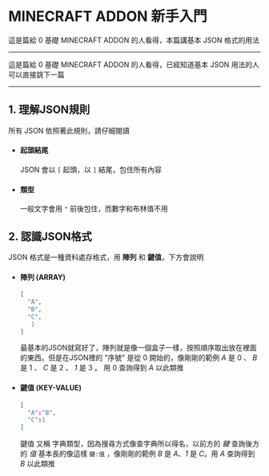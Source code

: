 # MINECRAFT ADDON 新手入門

<de>
這是篇給 0 基礎 MINECRAFT ADDON 的人看得，本篇講基本 JSON 格式的用法
</de>

---

這是篇給 0 基礎 MINECRAFT ADDON 的人看得，已經知道基本 JSON 用法的人可以直接跳下一篇

---

## 1. 理解JSON規則

所有 JSON 依照著此規則，請仔細閱讀

* #### 起頭結尾

  JSON 會以 `[` 起頭，以 `]` 結尾，包住所有內容

* #### 類型

  一般文字會用 `"` 前後包住，而數字和布林值不用


## 2. 認識JSON格式

JSON 格式是一種資料處存格式，用 __陣列__ 和 __鍵值__，下方會說明

* #### 陣列 (ARRAY)

  ```JSON
  [
    "A",
    "B",
    "C",
     1
  ]

  ```

  最基本的JSON就寫好了，陣列就是像一個盒子一樣，按照順序取出放在裡面的東西。但是在JSON裡的 "序號" 是從 0 開始的，像剛剛的範例 _A_ 是 0 、 _B_ 是 1 、 _C_ 是 2 、 _1_ 是 3 。 用 0 查詢得到 _A_ 以此類推

* #### 鍵值 (KEY-VALUE)

  ```JSON
  [
    "A":"B",
    "C":1
  ]
  ```

  鍵值 又稱 字典類型，因為搜尋方式像查字典所以得名，以前方的 _鍵_ 查詢後方的 _值_  基本長的像這樣 `鍵:值` ，像剛剛的範例 _B_ 是 _A_、_1_ 是 _C_。用 _A_ 查詢得到 _B_ 以此類推
